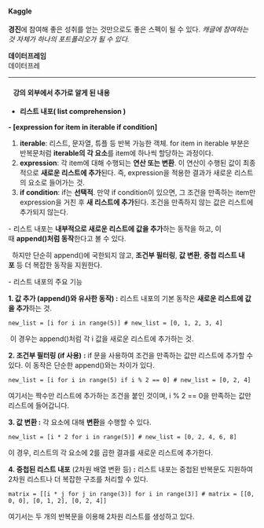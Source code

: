 #### **Kaggle**

**경진**에 참여해 좋은 성취를 얻는 것만으로도 좋은 스펙이 될 수 있다. _캐글에 참여하는 것 자체가 하나의 포트폴리오가 될 수 있다._

**데이터프레임**  
데이터프레

---

####    **강의 외부에서 추가로 알게 된 내용**

-   **리스트 내포( list comprehension )**

**\- \[expression for item in iterable if condition\]**

1.  **iterable**: 리스트, 문자열, 튜플 등 반복 가능한 객체. for item in iterable 부분은 반복문처럼 **iterable의 각 요소**를 item에 하나씩 할당하는 과정이다.
2.  **expression**: 각 item에 대해 수행되는 **연산 또는 변환**. 이 연산이 수행된 값이 최종적으로 **새로운 리스트에 추가**된다. 즉, expression을 적용한 결과가 새로운 리스트의 요소로 들어가는 것.
3.  **if condition**: if는 **선택적**. 만약 if condition이 있으면, 그 조건을 만족하는 item만 expression을 거친 후 **새 리스트에 추가**된다. 조건을 만족하지 않는 값은 리스트에 추가되지 않는다.

\- 리스트 내포는 **내부적으로 새로운 리스트에 값을 추가**하는 동작을 하고, 이때 **append()처럼 동작**한다고 볼 수 있다.

  하지만 단순히 append()에 국한되지 않고, **조건부 필터링**, **값 변환**, **중첩 리스트 내포** 등 더 복잡한 동작을 지원한다.

\- 리스트 내포의 주요 기능

**1\. 값 추가 (append()와 유사한 동작) :** 리스트 내포의 기본 동작은 **새로운 리스트에 값을 추가**하는 것.

```
new_list = [i for i in range(5)] # new_list = [0, 1, 2, 3, 4]
```

 이 경우는 append()처럼 각 i 값을 새로운 리스트에 추가하는 것.

**2\. 조건부 필터링 (if 사용)** **:** if 문을 사용하여 조건을 만족하는 값만 리스트에 추가할 수 있다. 이 동작은 단순한 append()와는 차이가 있다.

```
new_list = [i for i in range(5) if i % 2 == 0] # new_list = [0, 2, 4]
```

여기서는 짝수만 리스트에 추가하는 조건을 붙인 것이며, i % 2 == 0을 만족하는 값만 리스트에 들어갑니다.

**3\. 값 변환 :** 각 요소에 대해 **변환**을 수행할 수 있다.

```
new_list = [i * 2 for i in range(5)] # new_list = [0, 2, 4, 6, 8]
```

이 경우, 리스트의 각 요소에 2를 곱한 결과를 새로운 리스트에 추가한다.

**4\. 중첩된 리스트 내포** (2차원 배열 변환 등) **:** 리스트 내포는 중첩된 반복문도 지원하여 2차원 리스트나 더 복잡한 구조를 처리할 수 있다.

```
matrix = [[i * j for j in range(3)] for i in range(3)] # matrix = [[0, 0, 0], [0, 1, 2], [0, 2, 4]]
```

여기서는 두 개의 반복문을 이용해 2차원 리스트를 생성하고 있다.